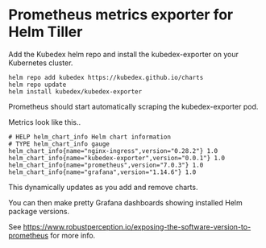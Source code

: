 # Prometheus metrics exporter for Helm Tiller

Add the Kubedex helm repo and install the kubedex-exporter on your Kubernetes cluster.

```
helm repo add kubedex https://kubedex.github.io/charts
helm repo update
helm install kubedex/kubedex-exporter
```

Prometheus should start automatically scraping the kubedex-exporter pod.

Metrics look like this..

```
# HELP helm_chart_info Helm chart information
# TYPE helm_chart_info gauge
helm_chart_info{name="nginx-ingress",version="0.28.2"} 1.0
helm_chart_info{name="kubedex-exporter",version="0.0.1"} 1.0
helm_chart_info{name="prometheus",version="7.0.3"} 1.0
helm_chart_info{name="grafana",version="1.14.6"} 1.0
```

This dynamically updates as you add and remove charts.

You can then make pretty Grafana dashboards showing installed Helm package versions.

See https://www.robustperception.io/exposing-the-software-version-to-prometheus for more info.
